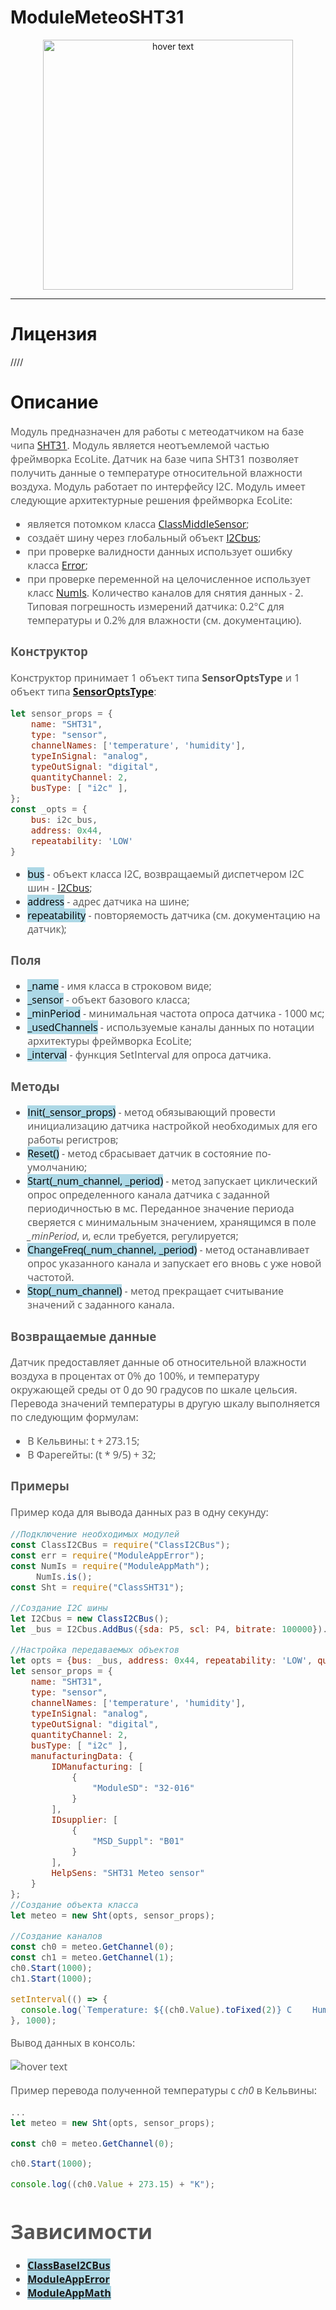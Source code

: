 # ModuleMeteoSHT31
<p align="center">
  <img src="./res/logo.png" width="400" title="hover text">
</p>

-----------------

# Лицензия
////

# Описание
<div style = "font-family: 'Open Sans', sans-serif; font-size: 16px; color: #555">

Модуль предназначен для работы с метеодатчиком на базе чипа [SHT31](https://github.com/AlexGlgr/ModuleMeteoSHT31/blob/fork-Alexander/res/sht31_datasheet.pdf). Модуль является неотъемлемой частью фреймворка EcoLite. Датчик на базе чипа SHT31 позволяет получить данные о температуре относительной влажности воздуха. Модуль работает по интерфейсу I2C. Модуль имеет следующие архитектурные решения фреймворка EcoLite:
- является потомком класса [ClassMiddleSensor](https://github.com/Nicktonious/ModuleSensorArchitecture/blob/main/README.md);
- создаёт шину через глобальный объект [I2Cbus](https://github.com/AlexGlgr/ModuleBaseI2CBus/blob/fork-Alexander/README.md);
- при проверке валидности данных использует ошибку класса [Error](https://github.com/Konkery/ModuleAppError/blob/main/README.md);
- при проверке переменной на целочисленное использует класс [NumIs](https://github.com/Konkery/ModuleAppMath/blob/main/README.md). Количество каналов для снятия данных - 2. Типовая погрешность измерений датчика: 0.2°С для температуры и 0.2% для влажности (см. документацию).

### Конструктор
Конструктор принимает 1 объект типа **SensorOptsType** и 1 объект типа [**SensorOptsType**](https://github.com/Nicktonious/ModuleSensorArchitecture/blob/main/README.md):
```js
let sensor_props = {
    name: "SHT31",
    type: "sensor",
    channelNames: ['temperature', 'humidity'],
    typeInSignal: "analog",
    typeOutSignal: "digital",
    quantityChannel: 2,
    busType: [ "i2c" ],
};
const _opts = {
    bus: i2c_bus,
    address: 0x44,
    repeatability: 'LOW'
}
```
- <mark style="background-color: lightblue">bus</mark> - объект класса I2C, возвращаемый диспетчером I2C шин - [I2Cbus](https://github.com/AlexGlgr/ModuleBaseI2CBus/blob/fork-Alexander/README.md);
- <mark style="background-color: lightblue">address</mark> - адрес датчика на шине;
- <mark style="background-color: lightblue">repeatability</mark> - повторяемость датчика (см. документацию на датчик);

### Поля
- <mark style="background-color: lightblue">_name</mark> - имя класса в строковом виде;
- <mark style="background-color: lightblue">_sensor</mark> - объект базового класса;
- <mark style="background-color: lightblue">_minPeriod</mark> - минимальная частота опроса датчика - 1000 мс;
- <mark style="background-color: lightblue">_usedChannels</mark> - используемые каналы данных по нотации архитектуры фреймворка EcoLite;
- <mark style="background-color: lightblue">_interval</mark> - функция SetInterval для опроса датчика.

### Методы
- <mark style="background-color: lightblue">Init(_sensor_props)</mark> - метод обязывающий провести инициализацию датчика настройкой необходимых для его работы регистров;
- <mark style="background-color: lightblue">Reset()</mark> - метод сбрасывает датчик в состояние по-умолчанию;
- <mark style="background-color: lightblue">Start(_num_channel, _period)</mark> - метод запускает циклический опрос определенного канала датчика с заданной периодичностью в мс. Переданное значение периода сверяется с минимальным значением, хранящимся в поле *_minPeriod*, и, если требуется, регулируется;
- <mark style="background-color: lightblue">ChangeFreq(_num_channel, _period)</mark> - метод останавливает опрос указанного канала и запускает его вновь с уже новой частотой.
- <mark style="background-color: lightblue">Stop(_num_channel)</mark> - метод прекращает считывание значений с заданного канала.

### Возвращаемые данные
Датчик предоставляет данные об относительной влажности воздуха в процентах от 0% до 100%, и температуру окружающей среды от 0 до 90 градусов по шкале цельсия. Перевода значений температуры в другую шкалу выполняется по следующим формулам:
- В Кельвины: t + 273.15;
- В Фарегейты: (t * 9/5) + 32;


### Примеры
Пример кода для вывода данных раз в одну секунду:
```js
//Подключение необходимых модулей
const ClassI2CBus = require("ClassI2CBus");
const err = require("ModuleAppError");
const NumIs = require("ModuleAppMath");
     NumIs.is();
const Sht = require("ClassSHT31");

//Создание I2C шины
let I2Cbus = new ClassI2CBus();
let _bus = I2Cbus.AddBus({sda: P5, scl: P4, bitrate: 100000}).IDbus;

//Настройка передаваемых объектов
let opts = {bus: _bus, address: 0x44, repeatability: 'LOW', quantityChannel: 2};
let sensor_props = {
    name: "SHT31",
    type: "sensor",
    channelNames: ['temperature', 'humidity'],
    typeInSignal: "analog",
    typeOutSignal: "digital",
    quantityChannel: 2,
    busType: [ "i2c" ],
    manufacturingData: {
        IDManufacturing: [
            {
                "ModuleSD": "32-016"
            }
        ],
        IDsupplier: [
            {
                "MSD_Suppl": "B01"
            }
        ],
        HelpSens: "SHT31 Meteo sensor"
    }
};
//Создание объекта класса
let meteo = new Sht(opts, sensor_props);

//Создание каналов
const ch0 = meteo.GetChannel(0);
const ch1 = meteo.GetChannel(1);
ch0.Start(1000);
ch1.Start(1000);

setInterval(() => {
  console.log(`Temperature: ${(ch0.Value).toFixed(2)} C    Humidity: ${(ch1.Value).toFixed(2)} %`);
}, 1000);
```
Вывод данных в консоль:
<p align="left">
  <img src="./res/output.png" title="hover text">
</p>

Пример перевода полученной температуры с *ch0* в Кельвины:
```js
...
let meteo = new Sht(opts, sensor_props);

const ch0 = meteo.GetChannel(0);

ch0.Start(1000);

console.log((ch0.Value + 273.15) + "K");
```

# Зависимости
- <mark style="background-color: lightblue">[**ClassBaseI2CBus**](https://github.com/AlexGlgr/ModuleBaseI2CBus/blob/fork-Alexander/README.md)</mark>
- <mark style="background-color: lightblue">[**ModuleAppError**](https://github.com/Konkery/ModuleAppError/blob/main/README.md)</mark>
- <mark style="background-color: lightblue">[**ModuleAppMath**](https://github.com/Konkery/ModuleAppMath/blob/main/README.md)</mark>
</div>